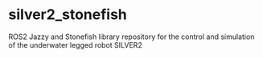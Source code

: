 # silver2_stonefish
ROS2 Jazzy and Stonefish library repository for the control and simulation of the underwater legged robot SILVER2
